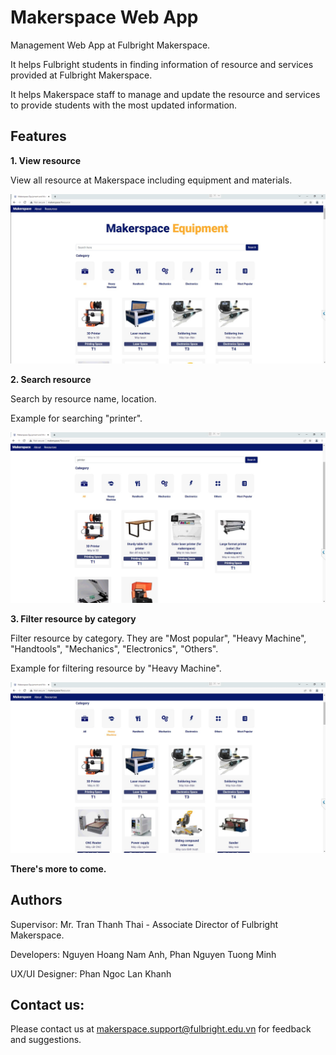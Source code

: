 # Makerspace Web App 

Management Web App at Fulbright Makerspace. 

It helps Fulbright students in finding information of resource and services provided at Fulbright Makerspace.

It helps Makerspace staff to manage and update the resource and services to provide students with the most updated information.


## Features

**1. View resource**

View all resource at Makerspace including equipment and materials.

![Resource page](https://raw.githubusercontent.com/anh-nguyen-98/makerspace/readme/demo/resource_page.jpg)


**2. Search resource**

Search by resource name, location.

Example for searching "printer".

![Search resource](https://raw.githubusercontent.com/anh-nguyen-98/makerspace/readme/demo/search_equipment.jpg)


**3. Filter resource by category**

Filter resource by category. They are "Most popular", "Heavy Machine", "Handtools", "Mechanics", "Electronics", "Others".

Example for filtering resource by "Heavy Machine".

![Filter resource by category](https://raw.githubusercontent.com/anh-nguyen-98/makerspace/readme/demo/filter_equipment_by_category.jpg)


**There's more to come.**


## Authors

Supervisor: Mr. Tran Thanh Thai - Associate Director of Fulbright Makerspace.

Developers: Nguyen Hoang Nam Anh, Phan Nguyen Tuong Minh

UX/UI Designer: Phan Ngoc Lan Khanh

## Contact us: 

Please contact us at makerspace.support@fulbright.edu.vn for feedback and suggestions. 


